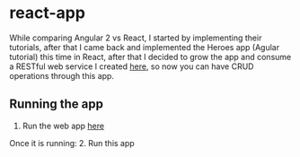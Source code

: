 # react-app

While comparing Angular 2 vs React, I started by implementing their tutorials, after that I came back and implemented the Heroes app (Agular tutorial) this time in React, after that I decided to grow the app and consume a RESTful web service I created [here](https://github.com/topiltzin-butron/thebride), so now you can have CRUD operations through this app.

## Running the app
1. Run the web app [here](https://github.com/topiltzin-butron/thebride)

Once it is running:
2. Run this app
